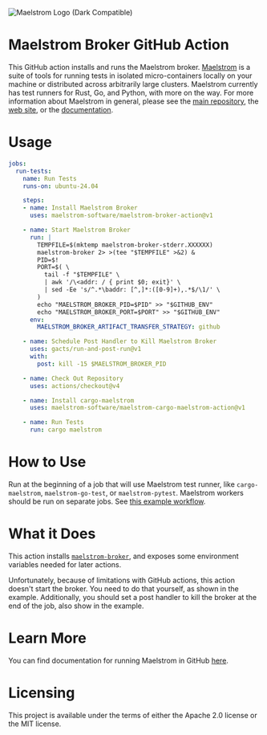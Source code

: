 ![Maelstrom Logo (Dark Compatible)](https://github.com/maelstrom-software/maelstrom/assets/146376379/7b46a1c1-e67f-412a-b618-42f7e2c25139)

# Maelstrom Broker GitHub Action

This GitHub action installs and runs the Maelstrom broker.
[Maelstrom](https://github.com/maelstrom-software/maelstrom) is a suite of
tools for running tests in isolated micro-containers locally on your machine or
distributed across arbitrarily large clusters. Maelstrom currently has test
runners for Rust, Go, and Python, with more on the way. For more information
about Maelstrom in general, please see the [main
repository](https://github.com/maelstrom-software/maelstrom), the
[web site](https://maelstrom-software.com), or the
[documentation](https://maelstrom-software.com/doc/book/latest).

# Usage

```yml
jobs:
  run-tests:
    name: Run Tests
    runs-on: ubuntu-24.04

    steps:
    - name: Install Maelstrom Broker
      uses: maelstrom-software/maelstrom-broker-action@v1

    - name: Start Maelstrom Broker
      run: |
        TEMPFILE=$(mktemp maelstrom-broker-stderr.XXXXXX)
        maelstrom-broker 2> >(tee "$TEMPFILE" >&2) &
        PID=$!
        PORT=$( \
          tail -f "$TEMPFILE" \
          | awk '/\<addr: / { print $0; exit}' \
          | sed -Ee 's/^.*\baddr: [^,]*:([0-9]+),.*$/\1/' \
        )
        echo "MAELSTROM_BROKER_PID=$PID" >> "$GITHUB_ENV"
        echo "MAELSTROM_BROKER_PORT=$PORT" >> "$GITHUB_ENV"
      env:
        MAELSTROM_BROKER_ARTIFACT_TRANSFER_STRATEGY: github

    - name: Schedule Post Handler to Kill Maelstrom Broker
      uses: gacts/run-and-post-run@v1
      with:
        post: kill -15 $MAELSTROM_BROKER_PID

    - name: Check Out Repository
      uses: actions/checkout@v4

    - name: Install cargo-maelstrom
      uses: maelstrom-software/maelstrom-cargo-maelstrom-action@v1

    - name: Run Tests
      run: cargo maelstrom
```

# How to Use

Run at the beginning of a job that will use Maelstrom test runner, 
like `cargo-maelstrom`, `maelstrom-go-test`, or `maelstrom-pytest`. Maelstrom
workers should be run on separate jobs. See [this
example workflow](https://github.com/maelstrom-software/maelstrom-examples/blob/main/.github/workflows/ci-base.yml).

# What it Does

This action installs
[`maelstrom-broker`](https://maelstrom-software.com/doc/book/latest/broker.html),
and exposes some environment variables needed for later actions.

Unfortunately, because of limitations with GitHub actions, this action doesn't
start the broker. You need to do that yourself, as shown in the example.
Additionally, you should set a post handler to kill the broker at the end of
the job, also show in the example.

# Learn More

You can find documentation for running Maelstrom in GitHub
[here](https://maelstrom-software.com/doc/book/latest/github.html).

# Licensing

This project is available under the terms of either the Apache 2.0 license or the MIT license.
